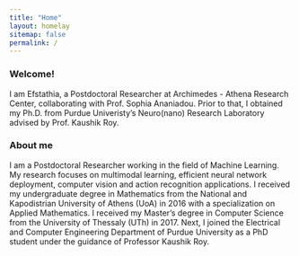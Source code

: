 ```yaml
---
title: "Home"
layout: homelay
sitemap: false
permalink: /
---
```


### Welcome!

I am Efstathia, a Postdoctoral Researcher at Archimedes - Athena Research Center, collaborating with Prof. Sophia Ananiadou. Prior to that, I obtained my Ph.D. from Purdue Univeristy’s Neuro(nano) Research Laboratory advised by Prof. Kaushik Roy.

<!-- <div class="container">
<div class="row">
<center>
<img src="{{ site.url }}{{ site.baseurl }}/images/banner.jpg" width="100%"/><br/>
Examples of Feynman diagrams. <br/>
Feynman R., The theory of positrons. <i>Phys. Rev.</i> (1949)
</center>
</div>
</div>
<br/> -->

### About me

I am a Postdoctoral Researcher working in the field of Machine Learning. My research focuses on multimodal learning, efficient neural network deployment, computer vision and action recognition applications. I received my undergraduate degree in Mathematics from the National and Kapodistrian University of Athens (UoA) in 2016 with a specialization on Applied Mathematics. I received my Master’s degree in Computer Science from the University of Thessaly (UTh) in 2017. Next, I joined the Electrical and Computer Engineering Department of Purdue University as a PhD student under the guidance of Professor Kaushik Roy.